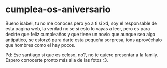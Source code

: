 # cumplea-os-aniversario
Bueno isabel, tu no me conoces pero yo a ti si xd, soy el responsable de esta pagina web, la verdad  no se si esto lo vayas a leer, 
pero es para decirte que feliz cumpleaños y que tiene un novio que aunque sea algo antipático, se esforzó para darte esta pequeña sorpresa, 
tons aprovéchalo que hombres como el hay pocos. 

Pd: Ese santiago si que es celoso, no?, no te quiere presentar a la family. Espero conocerte pronto más alla de las fotos :3.
